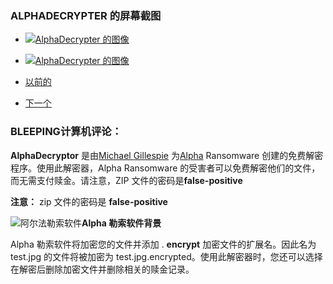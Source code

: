 ### ALPHADECRYPTER 的屏幕截图

- [![AlphaDecrypter 的图像](https://www.bleepstatic.com/download/screenshots/a/alphadecrypter/tn/alphadecrypter.jpg)](https://www.bleepstatic.com/download/screenshots/a/alphadecrypter/alphadecrypter.jpg)
- [![AlphaDecrypter 的图像](https://www.bleepstatic.com/download/screenshots/a/alphadecrypter/tn/decryptor%5B1%5D.jpg)](https://www.bleepstatic.com/download/screenshots/a/alphadecrypter/decryptor[1].jpg)

- [以前的](https://www.bleepingcomputer.com/download/alphadecrypter/#)
- [下一个](https://www.bleepingcomputer.com/download/alphadecrypter/#)

 

### BLEEPING计算机评论：

**AlphaDecryptor** 是由[Michael ](https://www.bleepingcomputer.com/download/publisher/michael-gillespie/)[Gillespie](https://www.bleepingcomputer.com/download/publisher/michael-gillespie/) 为[Alpha](https://www.bleepingcomputer.com/news/security/decrypted-alpha-ransomware-accepts-itunes-gift-cards-as-payment/) Ransomware 创建的免费解密程序。使用此解密器，Alpha Ransomware 的受害者可以免费解密他们的文件，而无需支付赎金。请注意，ZIP 文件的密码是**false-positive**

**注意：** zip 文件的密码是 **false-positive**

![阿尔法勒索软件](https://www.bleepstatic.com/ransomware/a/alpha-ransomware/background.jpg)**Alpha 勒索软件背景**

Alpha 勒索软件将加密您的文件并添加 . **encrypt** 加密文件的扩展名。因此名为 test.jpg 的文件将被加密为 test.jpg.encrypted。使用此解密器时，您还可以选择在解密后删除加密文件并删除相关的赎金记录。